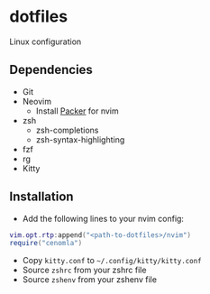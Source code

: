 # dotfiles
Linux configuration

## Dependencies
 - Git
 - Neovim
   - Install [Packer](https://github.com/wbthomason/packer.nvim) for nvim
 - zsh
   - zsh-completions
   - zsh-syntax-highlighting
 - fzf
 - rg
 - Kitty

## Installation
 - Add the following lines to your nvim config:

```lua
vim.opt.rtp:append("<path-to-dotfiles>/nvim")
require("cenomla")
```

 - Copy `kitty.conf` to `~/.config/kitty/kitty.conf`
 - Source `zshrc` from your zshrc file
 - Source `zshenv` from your zshenv file

